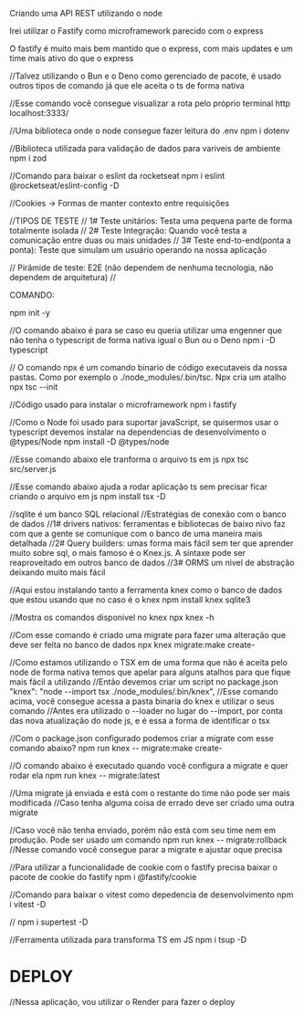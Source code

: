 Criando uma API REST utilizando o node 

Irei utilizar o Fastify como microframework parecido com o express

O fastify é muito mais bem mantido que o express, com mais updates e um time mais ativo do que o express

//Talvez utilizando o Bun e o Deno como gerenciado de pacote, é usado outros tipos de comando já que ele aceita o ts de forma nativa

//Esse comando você consegue visualizar a rota pelo próprio terminal
http localhost:3333/

//Uma biblioteca onde o node consegue fazer leitura do .env
npm i dotenv 


//Biblioteca utilizada para validação de dados para variveis de ambiente
npm i zod   


//Comando para baixar o eslint da rocketseat
npm i eslint @rocketseat/eslint-config -D 


//Cookies -> Formas de manter contexto entre requisições




//TIPOS DE TESTE
// 1# Teste unitários: Testa uma pequena parte de forma totalmente isolada
// 2# Teste Integração: Quando você testa a comunicação entre duas ou mais unidades
// 3# Teste end-to-end(ponta a ponta): Teste que simulam um usuário operando na nossa aplicação 


// Pirâmide de teste: E2E (não dependem de nenhuma tecnologia, não dependem de arquitetura)
// 











COMANDO:

npm init -y

//O comando abaixo é para se caso eu queria utilizar uma engenner que não tenha o typescript de forma nativa igual o Bun ou o Deno 
npm i -D typescript 

// O comando npx é um comando binario de código executaveis da nossa pastas. Como por exemplo o ./node_modules/.bin/tsc. Npx cria um atalho
npx tsc --init     


//Código usado para instalar o microframework
npm i fastify 

//Como o Node foi usado para suportar javaScript, se quisermos usar o typescript devemos instalar na dependencias de desenvolvimento o @types/Node
npm install -D @types/node 

//Esse comando abaixo ele tranforma o arquivo ts em js
npx tsc src/server.js


//Esse comando abaixo ajuda a rodar aplicação ts sem precisar ficar criando o arquivo em js
npm install tsx -D



//sqlite é um banco SQL relacional 
//Estratégias de conexão com o banco de dados 
//1# drivers nativos: ferramentas e bibliotecas de baixo nivo faz com que a gente se comunique com o banco de uma maneira mais detalhada
//2# Query builders: umas forma mais fácil sem ter que aprender muito sobre sql, o mais famoso é o Knex.js. A sintaxe pode ser reaproveitado em outros banco de dados
//3# ORMS um nivel de abstração deixando muito mais fácil




//Aqui estou instalando tanto a ferramenta knex como o banco de dados que estou usando que no caso é o knex
npm install knex sqlite3


//Mostra os comandos disponivel no knex
npx knex -h 

//Com esse comando é criado uma migrate para fazer uma alteração que deve ser feita no banco de dados
npx knex migrate:make create-<nomedamigrate>


//Como estamos utilizando o TSX em de uma forma que não é aceita pelo node de forma nativa temos que apelar para alguns atalhos para que fique mais fácil a utilizando
//Então devemos criar um script no package.json
  "knex": "node --import tsx ./node_modules/.bin/knex",
//Esse comando acima, você consegue acessa a pasta binaria do knex e utilizar o seus comando
//Antes era utilizado o --loader no lugar do --import, por conta das nova atualização do node js, e é essa a forma de identificar o tsx

//Com o package.json configurado podemos criar a migrate com esse comando abaixo?
npm run knex -- migrate:make create-<nomedamigrate>


//O comando abaixo é executado quando você configura a migrate e quer rodar ela
npm run knex -- migrate:latest        


//Uma migrate já enviada e está com o restante do time não pode ser mais modificada
//Caso tenha alguma coisa de errado deve ser criado uma outra migrate 

//Caso você não tenha enviado, porém não está com seu time nem em produção. Pode ser usado um comando 
npm run knex -- migrate:rollback
//Nesse comando você consegue parar a migrate e ajustar oque precisa


//Para utilizar a funcionalidade de cookie com o fastify precisa baixar o pacote de cookie do fastify
npm i @fastify/cookie


//Comando para baixar o vitest como depedencia de desenvolvimento
npm i vitest -D    

//
npm i supertest -D 

//Ferramenta utilizada para transforma TS em JS
npm i tsup -D



# DEPLOY
//Nessa aplicação, vou utilizar o Render para fazer o deploy
